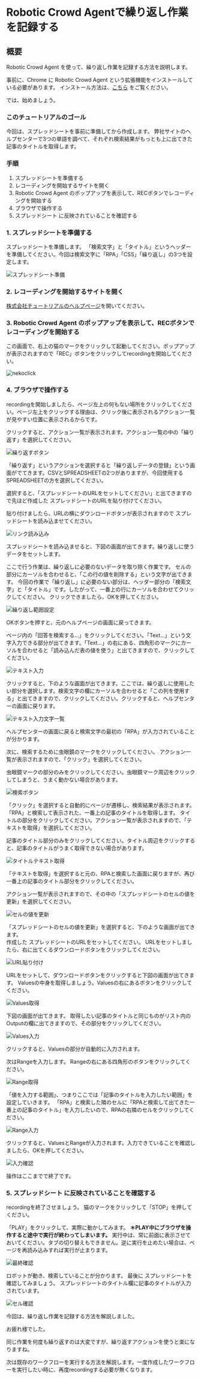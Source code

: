 # Robotic Crowd Agentで繰り返し作業を記録する

## 概要

Robotic Crowd Agent を使って、繰り返し作業を記録する方法を説明します。

事前に、Chrome に Robotic Crowd Agent という拡張機能をインストールしている必要があります。
インストール方法は、[こちら](https://docs.roboticcrowd.com/robotic-crowd-agent/install-agent) をご覧ください。

では、始めましょう。

### このチュートリアルのゴール

今回は、スプレッドシートを事前に準備してから作成します。
弊社サイトのヘルプセンターで3つの単語を調べて、それぞれ検索結果がもっとも上に出てきた記事のタイトルを取得します。

### 手順

1. スプレッドシートを準備する
1. レコーディングを開始するサイトを開く
1. Robotic Crowd Agent のポップアップを表示して、RECボタンでレコーディングを開始する
1. ブラウザで操作する
1. スプレッドシート に反映されていることを確認する

### 1. スプレッドシートを準備する

スプレッドシートを準備します。
「検索文字」と「タイトル」というヘッダーを準備してください。今回は検索文字に「RPA」「CSS」「繰り返し」の3つを設定します。

![スプレッドシート準備](../.gitbook/assets/repeat1.png)


### 2. レコーディングを開始するサイトを開く

[株式会社チュートリアルのヘルプページ](https://intercom.help/roboticcrowd/ja/)を開いてください。

### 3. Robotic Crowd Agent のポップアップを表示して、RECボタンでレコーディングを開始する

この画面で、右上の猫のマークをクリックして起動してください。ポップアップが表示されますので「REC」ボタンをクリックしてrecordingを開始してください。

![nekoclick](../.gitbook/assets/repeat2.png)  

### 4. ブラウザで操作する

recordingを開始しましたら、ページ左上の何もない場所をクリックしてください。ページ左上をクリックする理由は、クリック後に表示されるアクション一覧が見やすい位置に表示されるからです。

クリックすると、アクション一覧が表示されます。アクション一覧の中の「繰り返す」を選択してください。

![繰り返すボタン](../.gitbook/assets/repeat3.png)

「繰り返す」というアクションを選択すると「繰り返しデータの登録」という画面がでてきます。CSVとSPREADSHEETの2つがありますが、今回使用するSPREADSHEETの方を選択してください。

選択すると、「スプレッドシートのURLをセットしてください」と出てきますので先ほど作成した スプレッドシートのURLを貼り付けてください。

貼り付けましたら、URLの横にダウンロードボタンが表示されますので スプレッドシートを読み込ませてください。

![リンク読み込み](../.gitbook/assets/repeat4.png)  

スプレッドシートを読み込ませると、下図の画面が出てきます。繰り返しに使うデータをセットします。

ここで行う作業は、繰り返しに必要のないデータを取り除く作業です。
セルの部分にカーソルを合わせると、「この行の値を削除する」という文字が出てきます。
今回の作業で「繰り返し」に必要のない部分は、ヘッダー部分の「検索文字」と「タイトル」です。したがって、一番上の行にカーソルを合わせてクリックしてください。
クリックできましたら、OKを押してください。  

![繰り返し範囲設定](../.gitbook/assets/repeat5.png)  

OKボタンを押すと、元のヘルプページの画面に戻ってきます。

ページ内の「回答を検索する...」をクリックしてください。「Text...」という文字入力できる部分が出てきます。「Text...」の右にある、四角形のマークにカーソルを合わせると「読み込んだ表の値を使う」と出てきますので、クリックしてください。

![テキスト入力](../.gitbook/assets/repeat6.png)  

クリックすると、下のような画面が出てきます。ここでは、繰り返しに使用したい部分を選択します。検索文字の欄にカーソルを合わせると「この列を使用する」と出てきますので、クリックしてください。クリックすると、ヘルプセンターの画面に戻ります。

![テキスト入力文字一覧](../.gitbook/assets/repeat7.png)  

ヘルプセンターの画面に戻ると検索文字の最初の「RPA」が入力されていることが分かります。


次に、検索するために虫眼鏡のマークをクリックしてください。
アクション一覧が表示されますので、「クリック」を選択してください。

虫眼鏡マークの部分のみをクリックしてください。虫眼鏡マーク周辺をクリックしてしまうと、うまく動かない場合があります。

![検索ボタン](../.gitbook/assets/repeat8.png)  

「クリック」を選択すると自動的にページが遷移し、検索結果が表示されます。
「RPA」と検索して表示された、一番上の記事のタイトルを取得します。
タイトルの部分をクリックしてください。アクション一覧が表示されますので、「テキストを取得」を選択してください。

記事のタイトル部分のみをクリックしてください。タイトル周辺をクリックすると、記事のタイトルがうまく取得できない場合があります。

![タイトルテキスト取得](../.gitbook/assets/repeat9.png)

「テキストを取得」を選択すると元の、RPAと検索した画面に戻りますが、再び一番上の記事のタイトル部分をクリックしてください。

アクション一覧が表示されますので、その中の「スプレッドシートのセルの値を更新」を選択してください。  

![セルの値を更新](../.gitbook/assets/repeat10.png)

「スプレッドシートのセルの値を更新」を選択すると、下のような画面が出てきます。  
作成した スプレッドシートのURLをセットしてください。
URLをセットしましたら、右に出てくるダウンロードボタンをクリックしてください。

![URL貼り付け](../.gitbook/assets/repeat11.png)

URLをセットして、ダウンロードボタンをクリックすると下図の画面が出てきます。
Valuesの中身を取得しましょう。Valuesの右にあるボタンをクリックしてください。

![Values取得](../.gitbook/assets/repeat12.png)  

下図の画面が出てきます。
取得したい記事のタイトルと同じものがリスト内のOutputの欄に出てきますので、その部分をクリックしてください。

![Values入力](../.gitbook/assets/repeat13.png)  

クリックすると、Valuesの部分が自動的に入力されます。

次はRangeを入力します。
Rangeの右にある四角形のボタンをクリックしてください。

![Range取得](../.gitbook/assets/repeat14.png)

「値を入力する範囲」、つまりここでは「記事のタイトルを入力したい範囲」を設定していきます。
「RPA」と検索した隣のセルに「RPAと検索して出てきた一番上の記事のタイトル」を入力したいので、RPAの右隣のセルをクリックしてください。

![Range入力](../.gitbook/assets/repeat15.png)

クリックすると、ValuesとRangeが入力されます。入力できていることを確認しましたら、OKを押してください。

![入力確認](../.gitbook/assets/repeat16.png)

操作はここまでで終了です。

### 5. スプレッドシート に反映されていることを確認する

recordingを終了させましょう。
猫のマークをクリックして「STOP」を押してください。

「PLAY」をクリックして、実際に動かしてみます。
**＊PLAY中にブラウザを操作すると途中で実行が終わってしまいます。** 実行中は、常に前面に表示させておいてください。タブの切り替えもできません。逆に実行を止めたい場合は、ページを再読み込みすれば実行が止まります。

![最終確認](../.gitbook/assets/repeat17.png)

ロボットが動き、検索していることが分かります。
最後に スプレッドシートを確認してみましょう。
スプレッドシートのタイトル欄に記事のタイトルが入力されています。

![セル確認](../.gitbook/assets/repeat18.png)

今回は、繰り返し作業を記録する方法を解説しました。  

お疲れ様でした。

同じ作業を何度も繰り返すのは大変ですが、繰り返すアクションを使うと楽になりますね。

次は既存のワークフローを実行する方法を解説します。一度作成したワークフローを実行したい時に、再度recordingする必要が無くなります。
